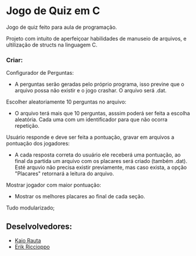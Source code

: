 # Jogo de Quiz em C
Jogo de quiz feito para aula de programação.

Projeto com intuito de aperfeiçoar habilidades de manuseio de arquivos, e ultilização de structs na linguagem C.

### Criar:

Configurador de Perguntas:

- A perguntas serão geradas pelo próprio programa, isso previne que o arquivo possa não existir e o jogo crashar. O arquivo será .dat.

Escolher aleatoriamente 10 perguntas no arquivo:

- O arquivo terá mais que 10 perguntas, asssim poderá ser feita a escolha aleatória. Cada uma com um identificador para que não ocorra repetição.

Usuário responde e deve ser feita a pontuação, gravar em arquivos a pontuação dos jogadores:

- A cada resposta correta do usuário ele receberá uma pontuação, ao final da partida um arquivo com os placares será criado (também .dat).
Esté arquvio não precisa existir previamente, mas caso exista, a opção "Placares" retornará a leitura do arquivo.

Mostrar jogador com maior pontuação:

- Mostrar os melhores placares ao final de cada seção.

Tudo modularizado;


## Deselvolvedores:

- [Kaio Rauta](https://www.linkedin.com/in/kaio-rauta/)
- [Erik Riccioppo]()